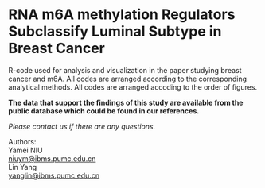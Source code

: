 #  RNA m6A methylation Regulators Subclassify Luminal Subtype in Breast Cancer

R-code used for analysis and visualization in the paper studying breast cancer and m6A. All codes are arranged according to the corresponding analytical methods.
All codes are arranged accoding to the order of figures.


**The data that support the findings of this study are available from the public database which could be found in our references.**

_Please contact us if there are any questions._

Authors:       
Yamei NIU  
[niuym@ibms.pumc.edu.cn](mailto:niuym@ibms.pumc.edu.cn)  
Lin Yang  
[yanglin@ibms.pumc.edu.cn](mailto:yanglin@ibms.pumc.edu.cn)
